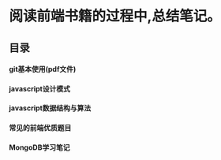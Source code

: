 # 阅读前端书籍的过程中,总结笔记。 

## 目录

#### git基本使用(pdf文件)
#### javascript设计模式
#### javascript数据结构与算法     
#### 常见的前端优质题目
#### MongoDB学习笔记
